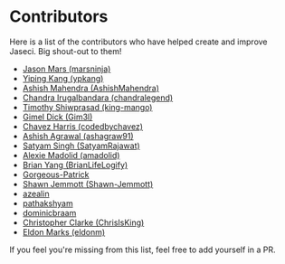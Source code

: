 # Contributors

Here is a list of the contributors who have helped create and improve Jaseci. Big shout-out to them!

* [Jason Mars (marsninja)](https://github.com/marsninja)
* [Yiping Kang (ypkang)](https://github.com/ypkang)
* [Ashish Mahendra (AshishMahendra)](https://github.com/AshishMahendra)
* [Chandra Irugalbandara (chandralegend)](https://github.com/chandralegend)
* [Timothy Shiwprasad (king-mango)](https://github.com/king-mango)
* [Gimel Dick (Gim3l)](https://github.com/Gim3l)
* [Chavez Harris (codedbychavez)](https://github.com/codedbychavez)
* [Ashish Agrawal (ashagraw91)](https://github.com/ashagraw91)
* [Satyam Singh (SatyamRajawat)](https://github.com/SatyamRajawat)
* [Alexie Madolid (amadolid)](https://github.com/amadolid)
* [Brian Yang (BrianLifeLogify)](https://github.com/BrianLifeLogify)
* [Gorgeous-Patrick](https://github.com/Gorgeous-Patrick)
* [Shawn Jemmott (Shawn-Jemmott)](https://github.com/Shawn-Jemmott)
* [azealin](https://github.com/azealin)
* [pathakshyam](https://github.com/pathakshyam)
* [dominicbraam](https://github.com/dominicbraam)
* [Christopher Clarke (ChrisIsKing)](https://github.com/ChrisIsKing)
* [Eldon Marks (eldonm)](https://github.com/eldonm)

If you feel you're missing from this list, feel free to add yourself in a PR.